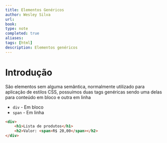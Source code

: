 ```yaml
---
title: Elementos Genéricos
author: Wesley Silva
url:
book:
type: note
completed: true
aliases:
tags: [html]
description: Elementos genéricos
---
```

# Introdução
São elementos sem alguma semântica, normalmente utilizado para aplicação de estilos CSS, possuímos duas tags genéricas sendo uma delas para conteúdo em bloco e outra em linha
- `div` - Em bloco
- `span` - Em linha

```html
<div>
	<h1>Lista de produtos</h1>
	<h2>Valor: <span>R$ 20,00</span></h2>
</div>
```